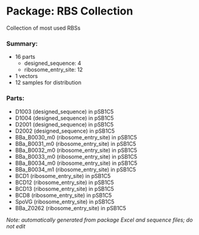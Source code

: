 #  Package: RBS Collection

Collection of most used RBSs

### Summary:

- 16 parts
    - designed_sequence: 4
    - ribosome_entry_site: 12
- 1 vectors
- 12 samples for distribution

### Parts:

- D1003 (designed_sequence) in pSB1C5
- D1004 (designed_sequence) in pSB1C5
- D2001 (designed_sequence) in pSB1C5
- D2002 (designed_sequence) in pSB1C5
- BBa_B0030_m0 (ribosome_entry_site) in pSB1C5
- BBa_B0031_m0 (ribosome_entry_site) in pSB1C5
- BBa_B0032_m0 (ribosome_entry_site) in pSB1C5
- BBa_B0033_m0 (ribosome_entry_site) in pSB1C5
- BBa_B0034_m0 (ribosome_entry_site) in pSB1C5
- BBa_B0034_m1 (ribosome_entry_site) in pSB1C5
- BCD1 (ribosome_entry_site) in pSB1C5
- BCD12 (ribosome_entry_site) in pSB1C5
- BCD13 (ribosome_entry_site) in pSB1C5
- BCD8 (ribosome_entry_site) in pSB1C5
- SpoVG (ribosome_entry_site) in pSB1C5
- BBa_Z0262 (ribosome_entry_site) in pSB1C5

_Note: automatically generated from package Excel and sequence files; do not edit_
